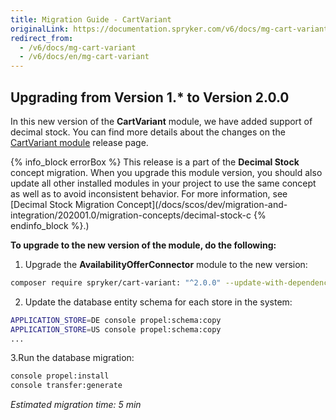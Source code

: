 ```yaml
---
title: Migration Guide - CartVariant
originalLink: https://documentation.spryker.com/v6/docs/mg-cart-variant
redirect_from:
  - /v6/docs/mg-cart-variant
  - /v6/docs/en/mg-cart-variant
---
```


## Upgrading from Version 1.* to Version 2.0.0
In this new version of the **CartVariant** module, we have added support of decimal stock. You can find more details about the changes on the [CartVariant module](https://github.com/spryker/cart-variant/releases) release page.

{% info_block errorBox %}
This release is a part of the **Decimal Stock** concept migration. When you upgrade this module version, you should also update all other installed modules in your project to use the same concept as well as to avoid inconsistent behavior. For more information, see [Decimal Stock Migration Concept](/docs/scos/dev/migration-and-integration/202001.0/migration-concepts/decimal-stock-c
{% endinfo_block %}.)

**To upgrade to the new version of the module, do the following:**
1. Upgrade the **AvailabilityOfferConnector** module to the new version:

```bash
composer require spryker/cart-variant: "^2.0.0" --update-with-dependencies
```
2. Update the database entity schema for each store in the system:

```bash
APPLICATION_STORE=DE console propel:schema:copy
APPLICATION_STORE=US console propel:schema:copy
...
```
3.Run the database migration:

```bash
console propel:install
console transfer:generate
```

*Estimated migration time: 5 min*
